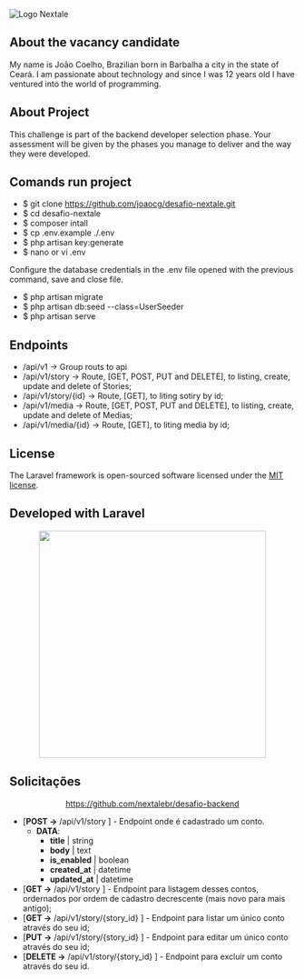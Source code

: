 ![Logo Nextale](https://github.com/nextalebr/desafio-backend/blob/master/nextale.jpeg "Nextale")

## About the vacancy candidate

My name is João Coelho, Brazilian born in Barbalha a city in the state of Ceará.
I am passionate about technology and since I was 12 years old I have ventured into the world of programming.

## About Project

This challenge is part of the backend developer selection phase. Your assessment will be given by the phases you manage to deliver and the way they were developed.

## Comands run project

- $ git clone https://github.com/joaocg/desafio-nextale.git
- $ cd desafio-nextale
- $ composer intall
- $ cp .env.example ./.env
- $ php artisan key:generate
- $ nano or vi .env

Configure the database credentials in the .env file opened with the previous command, save and close file.

- $ php artisan migrate
- $ php artisan db:seed --class=UserSeeder
- $ php artisan serve

## Endpoints

- /api/v1 -> Group routs to api
- /api/v1/story -> Route, [GET, POST, PUT and DELETE], to listing, create, update and delete of Stories;
- /api/v1/story/{id} -> Route, [GET], to liting sotiry by id;
- /api/v1/media -> Route, [GET, POST, PUT and DELETE], to listing, create, update and delete of Medias;
- /api/v1/media/{id} -> Route, [GET], to liting media by id;

## License

The Laravel framework is open-sourced software licensed under the [MIT license](https://opensource.org/licenses/MIT).

## Developed with Laravel

<p align="center"><a href="https://laravel.com" target="_blank"><img src="https://raw.githubusercontent.com/laravel/art/master/logo-lockup/5%20SVG/2%20CMYK/1%20Full%20Color/laravel-logolockup-cmyk-red.svg" width="400"></a></p>

## Solicitações
<p align="center"><a href="https://github.com/nextalebr/desafio-backend" target="_blank">https://github.com/nextalebr/desafio-backend</a></p>

- [**POST ->** /api/v1/story ] - Endpoint onde é cadastrado um conto.
  - **DATA**:
    - **title** | string
    - **body** | text
    - **is_enabled** | boolean
    - **created_at** | datetime
    - **updated_at** | datetime
- [**GET ->** /api/v1/story ] - Endpoint para listagem desses contos, ordernados por ordem de cadastro decrescente (mais novo para mais antigo);
- [**GET ->** /api/v1/story/{story_id} ] - Endpoint para listar um único conto através do seu id;
- [**PUT ->** /api/v1/story/{story_id} ] - Endpoint para editar um único conto através do seu id;
- [**DELETE ->** /api/v1/story/{story_id} ] - Endpoint para excluir um conto através do seu id.
